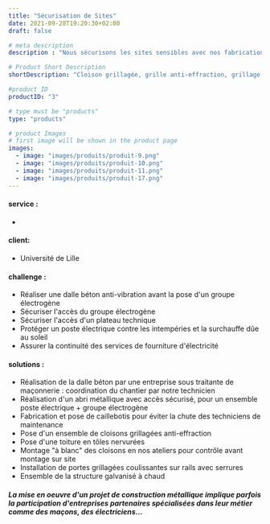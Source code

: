 ```yaml
---
title: "Sécurisation de Sites"
date: 2021-09-28T19:20:30+02:00
draft: false

# meta description
description : "Nous sécurisons les sites sensibles avec nos fabrications galvanisées"

# Product Short Description
shortDescription: "Cloison grillagée, grille anti-effraction, grillage, sas, cage, abri fumeurs, auvent, plateforme technique, tôle nervurée, treillis soudé, caillebotis, cartérisation, portillon, plateforme, escalier, garde corps, main courante, marches, protection, portique, butée"

#product ID
productID: "3"

# type must be "products"
type: "products"

# product Images
# first image will be shown in the product page
images:
  - image: "images/produits/produit-9.png"
  - image: "images/produits/produit-10.png"
  - image: "images/produits/produit-11.png"
  - image: "images/produits/produit-17.png"
---
```


#### service :
* 
#### client: 
* Université de Lille 
#### challenge :
* Réaliser une dalle béton anti-vibration avant la pose d'un groupe électrogène
* Sécuriser l'accès du groupe électrogène
* Sécuriser l'accès d'un plateau technique
* Protéger un poste électrique contre les intempéries et la surchauffe dûe au soleil
* Assurer la continuité des services de fourniture d'électricité 
#### solutions : 
* Réalisation de la dalle béton par une entreprise sous traitante de maçonnerie : coordination du chantier par notre technicien
* Réalisation d'un abri métallique avec accès sécurisé, pour un ensemble poste électrique + groupe électrogène
* Fabrication et pose de caillebotis pour éviter la chute des techniciens de maintenance 
* Pose d'un ensemble de cloisons grillagées anti-effraction
* Pose d'une toiture en tôles nervurées 
* Montage "à blanc" des cloisons en nos ateliers pour contrôle avant montage sur site
* Installation de portes grillagées coulissantes sur rails avec serrures
* Ensemble de la structure galvanisé à chaud 
 

##### La mise en oeuvre d'un projet de construction métallique implique parfois la participation d'entreprises partenaires spécialisées dans leur métier comme des maçons, des électriciens...
